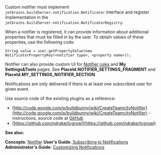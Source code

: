 [//]: # (title: Custom Notifier)
[//]: # (auxiliary-id: Custom+Notifier.html)

Custom notifier must implement `jetbrains.buildServer.notification.Notificator` interface and register implementation in the `jetbrains.buildServer.notification.NotificatorRegistry`.

When a notifier is registered, it can provide information about additional properties that must be filled in by the user. To obtain values of these properties, use the following code:


```
String value = user.getPropertyValue(new NotificatorPropertyKey(<notifier type>, <property name>));

```



Notifier can also provide custom UI for [Notifier rules]() and __My Settings&amp;Tools__ pages. See __PlaceId.NOTIFIER\_SETTINGS\_FRAGMENT__ and __PlaceId.MY\_SETTINGS\_NOTIFIER\_SECTION__.

Notifications are only delivered if there is at least one subscribed user for given event.

<tip>

Use source code of the existing plugins as a reference:
* [http://code.google.com/p/buildbunny/wiki/CreateTeamcityNotifier](http://code.google.com/p/buildbunny/wiki/CreateTeamcityNotifier) \- instructions, source code at [GitHub](https://github.com/mendhak/buildbunny)
* [https://github.com/ndrake/tcgrowl](https://github.com/ndrake/tcgrowl)
</tip>

  __See also:__

__Concepts__: [Notifier](https://www.jetbrains.com/help/teamcity/?notifier)  __User's Guide__: [Subscribing to Notifications](https://www.jetbrains.com/help/teamcity/?subscribing-to-notifications.md) __Administrator's Guide__: [Customizing Notifications](https://www.jetbrains.com/help/teamcity/?customizing-notifications)
